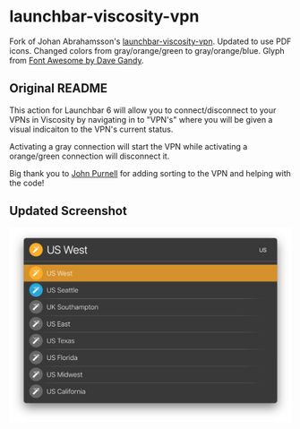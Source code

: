 launchbar-viscosity-vpn
=======================

Fork of Johan Abrahamsson's [launchbar-viscosity-vpn](https://github.com/ja-ab/launchbar-viscosity-vpn). Updated to use PDF icons. Changed colors from gray/orange/green to gray/orange/blue. Glyph from [Font Awesome by Dave Gandy](http://fontawesome.io).

Original README
---------------

This action for Launchbar 6 will allow you to connect/disconnect to your VPNs in Viscosity by navigating in to "VPN's" where you will be given a visual indicaiton to the VPN's current status. 

Activating a gray connection will start the VPN while activating a orange/green connection will disconnect it.

Big thank you to [John Purnell](https://github.com/jpcirrus) for adding sorting to the VPN and helping with the code!

Updated Screenshot
------------------

![Screenshot](VPN-Action.png)

